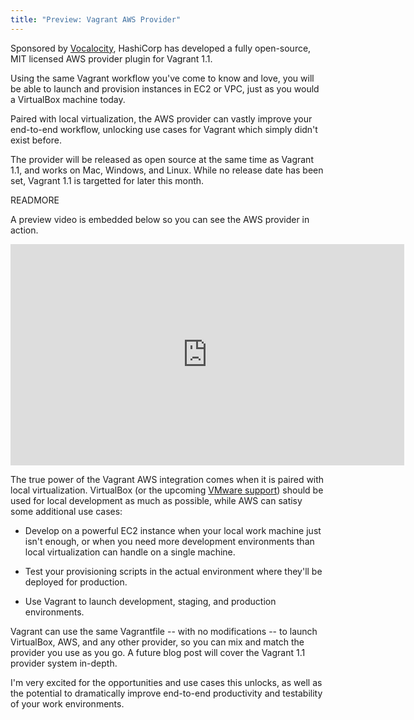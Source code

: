 ```yaml
---
title: "Preview: Vagrant AWS Provider"
---
```


Sponsored by [Vocalocity](http://www.vocalocity.com/),
HashiCorp has developed a fully open-source, MIT licensed AWS provider plugin
for Vagrant 1.1.

Using the same Vagrant workflow you've come to know and love, you will be able to
launch and provision instances in EC2 or VPC, just as you would a
VirtualBox machine today.

Paired with local virtualization, the AWS provider can vastly improve
your end-to-end workflow, unlocking use cases for Vagrant which simply didn't
exist before.

The provider will be released as open source at the same time as Vagrant 1.1,
and works on Mac, Windows, and Linux.
While no release date has been set, Vagrant 1.1 is targetted for later this
month.

READMORE

A preview video is embedded below so you can see the AWS provider in action.

<div class="vimeo">
  <iframe src="http://player.vimeo.com/video/59593338" width="630" height="354" frameborder="0" webkitAllowFullScreen="1" mozallowfullscreen="1" allowFullScreen="1">
  </iframe>
</div>

The true power of the Vagrant AWS integration comes when it is paired with
local virtualization. VirtualBox (or the upcoming
[VMware support](http://vimeo.com/hashicorp/vagrant-vmware-fusion-provider-preview)) should be used for local development as much as possible, while
AWS can satisy some additional use cases:

* Develop on a powerful EC2 instance when your local work machine just
  isn't enough, or when you need more development environments than
  local virtualization can handle on a single machine.

* Test your provisioning scripts in the actual environment where they'll
  be deployed for production.

* Use Vagrant to launch development, staging, and production environments.

Vagrant can use the same Vagrantfile -- with no modifications -- to
launch VirtualBox, AWS, and any other provider, so you can mix and match
the provider you use as you go. A future blog post will cover the Vagrant
1.1 provider system in-depth.

I'm very excited for the opportunities and use cases this unlocks, as
well as the potential to dramatically improve end-to-end productivity
and testability of your work environments.
